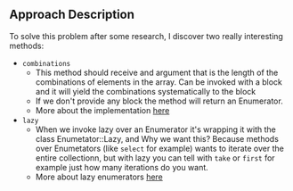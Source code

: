 ## Approach Description

To solve this problem after some research, I discover two really interesting methods:

* `combinations`
  * This method should receive and argument that is the length of the combinations of elements in the array. Can be invoked with a block and it will yield the combinations systematically to the block
  * If we don't provide any block the method will return an Enumerator.
  * More about the implementation [here](https://apidock.com/ruby/Array/combination)
* `lazy`
  * When we invoke lazy over an Enumerator it's wrapping it with the class Enumetator::Lazy, and Why we want this? Because methods over Enumetators (like `select` for example) wants to iterate over the entire collectionn, but with lazy you can tell with `take` or `first` for example just how many iterations do you want.
  * More about lazy enumerators [here](https://ruby-doc.org/core-2.7.0/Enumerator/Lazy.html)
